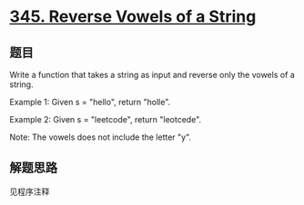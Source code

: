 # [345. Reverse Vowels of a String](https://leetcode.com/problems/reverse-vowels-of-a-string/)

## 题目

Write a function that takes a string as input and reverse only the vowels of a string.


Example 1:
Given s = "hello", return "holle".



Example 2:
Given s = "leetcode", return "leotcede".



Note:
The vowels does not include the letter "y".

## 解题思路

见程序注释

